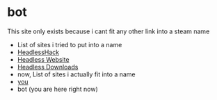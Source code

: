 # bot
This site only exists because i cant fit any other link into a steam name
- List of sites i tried to put into a name
- [HeadlessHack](headlesshorseless.github.io/HeadlessHack)
- [Headless Website](headlesshorseless.github.io/Headless-Website)
- [Headless Downloads](headlesshorseless.github.io/Headless-Downloads)
- now, List of sites i actually fit into a name
- [you](headlesshorseless.github.io/you)
- bot (you are here right now)
